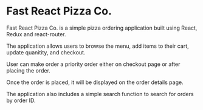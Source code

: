 # Fast React Pizza Co.

Fast React Pizza Co. is a simple pizza ordering application built using React, Redux and react-router.

The application allows users to browse the menu, add items to their cart, update quanitity, and checkout.

User can make order a priority order either on checkout page or after placing the order.

Once the order is placed, it will be displayed on the order details page.

The application also includes a simple search function to search for orders by order ID.
